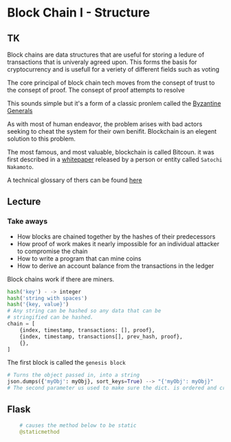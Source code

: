 # Block Chain I - Structure

## TK

Block chains are data structures that are useful for storing a ledure of transactions that is univeraly agreed upon. This forms the basis for cryptocurrency and is usefull for a veriety of different fields such as voting

The core principal of block chain tech moves from the consept of trust to the consept of proof. The consept of proof attempts to resolve 

This sounds simple but it's a form of a classic pronlem called the [Byzantine Generals](https://en.wikipedia.org/wiki/Byzantine_fault)

As with most of human endeavor, the problem arises with bad actors seeking to cheat the system for their own benifit. Blockchain is an elegent solution to this problem. 

The most famous, and most valuable, blockchain is called Bitcoun. it was first described in a [whitepaper](https://bitcoin.org/bitcoin.pdf) released by a person or entity called `Satochi Nakamoto`.

A technical glossary of thers can be found [here](https://bitcoin.org/en/developer-glossary)

## Lecture
### Take aways 
- How blocks are chained together by the hashes of their predecessors
- How proof of work makes it nearly impossible for an individual attacker to compromise the chain
- How to write a program that can mine coins
- How to derive an account balance from the transactions in the ledger

Block chains work if there are miners. 

```python
hash('key') - -> integer
hash('string with spaces')
hash('{key, value}')
# Any string can be hashed so any data that can be 
# stringified can be hashed.
chain = [
    {index, timestamp, transactions: [], proof},
    {index, timestamp, transactions[], prev_hash, proof},
    {},
]
```
The first block is called the `genesis block`

```python
# Turns the object passed in, into a string
json.dumps({'myObj': myObj}, sort_keys=True) --> "{'myObj': myObj}"
# The second parameter us used to make sure the dict. is ordered and creates a consistent hash
```

## Flask

```py
    # causes the method below to be static
    @staticmethod 
```
